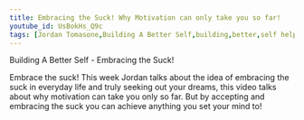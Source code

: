 ```yaml
---
title: Embracing the Suck! Why Motivation can only take you so far!
youtube_id: UsBokHs_Q9c
tags: [Jordan Tomasone,Building A Better Self,building,better,self help,help,tips,Personal Development,self-help secrets revealed,embracing the suck,motivation,motivational video,why motivation can only take you so far,how to overcome lifes obstacles,the power of embracing the suck,motivation can only take you so far embrace the suck,how to achieve your dreams,making the best out of life,how to build confidence,confidence building ideas]
---
```

Building A Better Self - Embracing the Suck!

Embrace the suck! This week Jordan talks about the idea of embracing the suck in everyday life and truly seeking out your dreams, this video talks about why motivation can take you only so far. But by accepting and embracing the suck you can achieve anything you set your mind to!
